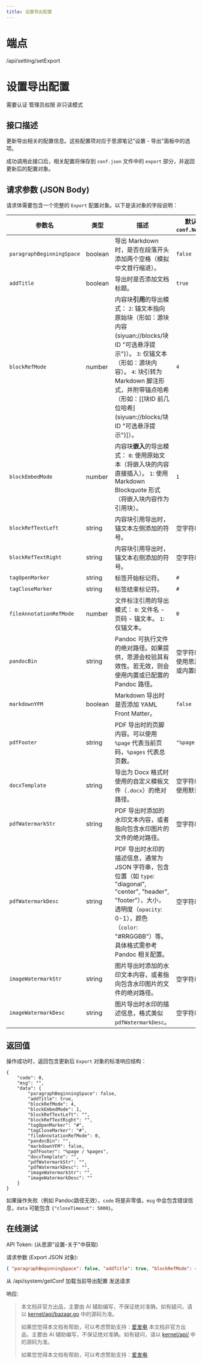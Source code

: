 ```yaml
---
title: 设置导出配置
---
```

# 端点

/api/setting/setExport

# 设置导出配置

需要认证 管理员权限 非只读模式

## 接口描述

更新导出相关的配置信息。这些配置项对应于思源笔记"设置 - 导出"面板中的选项。

成功调用此接口后，相关配置将保存到 `conf.json` 文件中的 `export` 部分，并返回更新后的配置对象。

## 请求参数 (JSON Body)

请求体需要包含一个完整的 `Export` 配置对象。以下是该对象的字段说明：

| 参数名 | 类型 | 描述 | 默认值 (参考 `conf.NewExport()`) |
| --- | --- | --- | --- |
| `paragraphBeginningSpace` | boolean | 导出 Markdown 时，是否在段落开头添加两个空格（模拟中文首行缩进）。 | `false` |
| `addTitle` | boolean | 导出时是否添加文档标题。 | `true` |
| `blockRefMode` | number | 内容块**引用**的导出模式： `2`: 锚文本指向原始块（形如：源块内容 (siyuan://blocks/块ID "可选悬浮提示")）。 `3`: 仅锚文本（形如：源块内容）。 `4`: 块引转为 Markdown 脚注形式，并附带锚点哈希（形如：\[\[块ID 前几位哈希\](siyuan://blocks/块ID "可选悬浮提示")\]）。 | `4` |
| `blockEmbedMode` | number | 内容块**嵌入**的导出模式： `0`: 使用原始文本（将嵌入块的内容直接插入）。 `1`: 使用 Markdown Blockquote 形式（将嵌入块内容作为引用块）。 | `1` |
| `blockRefTextLeft` | string | 内容块引用导出时，锚文本左侧添加的符号。 | 空字符串 `""` |
| `blockRefTextRight` | string | 内容块引用导出时，锚文本右侧添加的符号。 | 空字符串 `""` |
| `tagOpenMarker` | string | 标签开始标记符。 | `#` |
| `tagCloseMarker` | string | 标签结束标记符。 | `#` |
| `fileAnnotationRefMode` | number | 文件标注引用的导出模式： `0`: 文件名 - 页码 - 锚文本。 `1`: 仅锚文本。 | `0` |
| `pandocBin` | string | Pandoc 可执行文件的绝对路径。如果提供，思源会校验其有效性。若无效，则会使用内置或已配置的 Pandoc 路径。 | 空字符串 `""` (表示使用思源自动检测或内置的 Pandoc) |
| `markdownYFM` | boolean | Markdown 导出时是否添加 YAML Front Matter。 | `false` |
| `pdfFooter` | string | PDF 导出时的页脚内容。可以使用 `%page` 代表当前页码，`%pages` 代表总页数。 | `"%page / %pages"` |
| `docxTemplate` | string | 导出为 Docx 格式时使用的自定义模板文件（`.docx`）的绝对路径。 | 空字符串 `""` (表示使用默认模板) |
| `pdfWatermarkStr` | string | PDF 导出时添加的水印文本内容，或者指向包含水印图片的文件的绝对路径。 | 空字符串 `""` |
| `pdfWatermarkDesc` | string | PDF 导出时水印的描述信息，通常为 JSON 字符串，包含位置（如 `type`: "diagonal", "center", "header", "footer"），大小，透明度（`opacity`: 0-1），颜色（`color`: "#RRGGBB"）等。具体格式需参考 Pandoc 相关配置。 | 空字符串 `""` |
| `imageWatermarkStr` | string | 图片导出时添加的水印文本内容，或者指向包含水印图片的文件的绝对路径。 | 空字符串 `""` |
| `imageWatermarkDesc` | string | 图片导出时水印的描述信息，格式类似 `pdfWatermarkDesc`。 | 空字符串 `""` |

## 返回值

操作成功时，返回包含更新后 `Export` 对象的标准响应结构：

```
{
    "code": 0,
    "msg": "",
    "data": {
        "paragraphBeginningSpace": false,
        "addTitle": true,
        "blockRefMode": 4,
        "blockEmbedMode": 1,
        "blockRefTextLeft": "",
        "blockRefTextRight": "",
        "tagOpenMarker": "#",
        "tagCloseMarker": "#",
        "fileAnnotationRefMode": 0,
        "pandocBin": "",
        "markdownYFM": false,
        "pdfFooter": "%page / %pages",
        "docxTemplate": "",
        "pdfWatermarkStr": "",
        "pdfWatermarkDesc": "",
        "imageWatermarkStr": "",
        "imageWatermarkDesc": ""
    }
}
```

如果操作失败（例如 Pandoc路径无效），`code` 将是非零值，`msg` 中会包含错误信息，`data` 可能包含 `{"closeTimeout": 5000}`。

## 在线测试

API Token: (从思源"设置-关于"中获取)  

请求参数 (Export JSON 对象):  
```json
{ "paragraphBeginningSpace": false, "addTitle": true, "blockRefMode": 4, "blockEmbedMode": 1, "blockRefTextLeft": "", "blockRefTextRight": "", "tagOpenMarker": "#", "tagCloseMarker": "#", "fileAnnotationRefMode": 0, "pandocBin": "", "markdownYFM": false, "pdfFooter": "%page / %pages", "docxTemplate": "", "pdfWatermarkStr": "", "pdfWatermarkDesc": "", "imageWatermarkStr": "", "imageWatermarkDesc": "" }
```
从 /api/system/getConf 加载当前导出配置 发送请求

响应:
> 本文档非官方出品，主要由 AI 辅助编写，不保证绝对准确。如有疑问，请以 [kernel/api/bazaar.go](https://github.com/siyuan-note/siyuan/blob/master/kernel/api/bazaar.go) 中的源码为准。
> 
> 如果您觉得本文档有帮助，可以考虑赞助支持：[爱发电](https://afdian.com/a/leolee9086?tab=feed)
> 本文档非官方出品，主要由 AI 辅助编写，不保证绝对准确。如有疑问，请以 [kernel/api/](https://github.com/siyuan-note/siyuan/blob/master/kernel/api/) 中的源码为准。
> 
> 如果您觉得本文档有帮助，可以考虑赞助支持：[爱发电](https://afdian.com/a/leolee9086?tab=feed)
